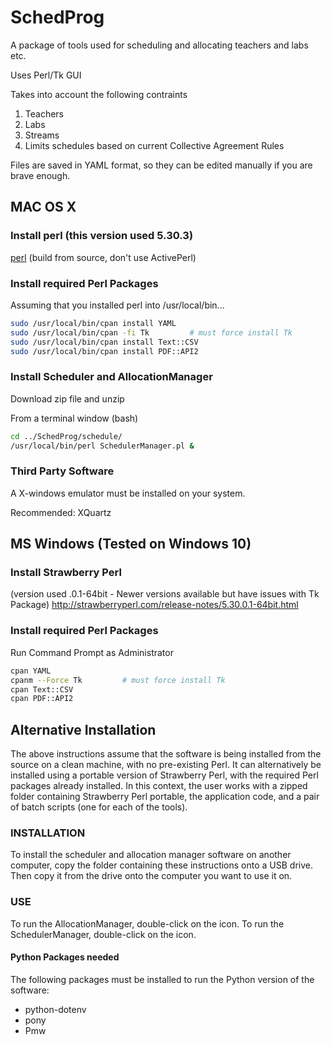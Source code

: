 # SchedProg

A package of tools used for scheduling and allocating
teachers and labs etc.



Uses Perl/Tk GUI

Takes into account the following contraints
1. Teachers
2. Labs
3. Streams
4. Limits schedules based on current Collective Agreement Rules

Files are saved in YAML format, so they can be edited manually
if  you are brave enough.

## MAC OS X

### Install perl (this version used 5.30.3)
[perl](https://www.perl.org/get.html#osx)
(build from source, don't use ActivePerl)

### Install required Perl Packages

Assuming that you installed perl into /usr/local/bin...

```bash
sudo /usr/local/bin/cpan install YAML
sudo /usr/local/bin/cpan -fi Tk         # must force install Tk
sudo /usr/local/bin/cpan install Text::CSV
sudo /usr/local/bin/cpan install PDF::API2
```

### Install Scheduler and AllocationManager
Download zip file and unzip

From a terminal window (bash)

```bash
cd ../SchedProg/schedule/
/usr/local/bin/perl SchedulerManager.pl &
```

### Third Party Software

A X-windows emulator must be installed on your system.

Recommended: XQuartz

## MS Windows (Tested on Windows 10)

### Install Strawberry Perl

(version used .0.1-64bit - Newer versions available but have issues with Tk Package)
http://strawberryperl.com/release-notes/5.30.0.1-64bit.html


### Install required Perl Packages

Run Command Prompt as Administrator

```bash
cpan YAML
cpanm --Force Tk         # must force install Tk
cpan Text::CSV
cpan PDF::API2
```

## Alternative Installation

The above instructions assume that the software is being installed from the source on a clean machine, with no pre-existing Perl. It can alternatively be installed using a portable version of Strawberry Perl, with the required Perl packages already installed. In this context, the user works with a zipped folder containing Strawberry Perl portable, the application code, and a pair of batch scripts (one for each of the tools).

### INSTALLATION
To install the scheduler and allocation manager software on another computer, copy the folder containing these instructions onto a USB drive. Then copy it from the drive onto the computer you want to use it on.

### USE
To run the AllocationManager, double-click on the icon. To run the SchedulerManager, double-click on the icon. 


#### Python Packages needed
The following packages must be installed to run the Python version of the software:

- python-dotenv
- pony
- Pmw
